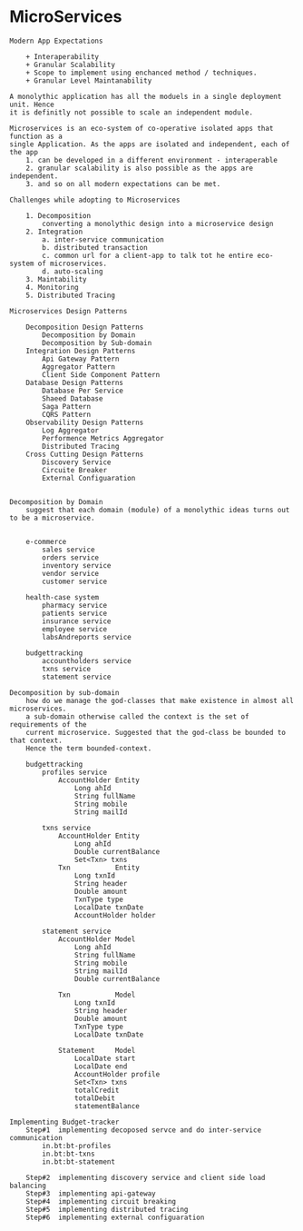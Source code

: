 MicroServices 
=========================================================================================

    Modern App Expectations

        + Interaperability
        + Granular Scalability
        + Scope to implement using enchanced method / techniques.
        + Granular Level Maintanability

    A monolythic application has all the moduels in a single deployment unit. Hence
    it is definitly not possible to scale an independent module.

    Microservices is an eco-system of co-operative isolated apps that function as a
    single Application. As the apps are isolated and independent, each of the app
        1. can be developed in a different environment - interaperable
        2. granular scalability is also possible as the apps are independent.
        3. and so on all modern expectations can be met.

    Challenges while adopting to Microservices

        1. Decomposition
            converting a monolythic design into a microservice design
        2. Integration
            a. inter-service communication
            b. distributed transaction
            c. common url for a client-app to talk tot he entire eco-system of microservices.
            d. auto-scaling
        3. Maintability
        4. Monitoring 
        5. Distributed Tracing

    Microservices Design Patterns

        Decomposition Design Patterns
            Decomposition by Domain
            Decomposition by Sub-domain
        Integration Design Patterns
            Api Gateway Pattern
            Aggregator Pattern
            Client Side Component Pattern
        Database Design Patterns
            Database Per Service
            Shaeed Database            
            Saga Pattern
            CQRS Pattern
        Observability Design Patterns
            Log Aggregator
            Performence Metrics Aggregator
            Distributed Tracing
        Cross Cutting Design Patterns
            Discovery Service 
            Circuite Breaker
            External Configuaration


    Decomposition by Domain
        suggest that each domain (module) of a monolythic ideas turns out to be a microservice.


        e-commerce
            sales service
            orders service
            inventory service
            vendor service
            customer service
        
        health-case system
            pharmacy service
            patients service
            insurance service
            employee service
            labsAndreports service

        budgettracking 
            accountholders service
            txns service
            statement service

    Decomposition by sub-domain
        how do we manage the god-classes that make existence in almost all microservices.
        a sub-domain otherwise called the context is the set of requirements of the
        current microservice. Suggested that the god-class be bounded to that context.
        Hence the term bounded-context.

        budgettracking 
            profiles service
                AccountHolder Entity
                    Long ahId
                    String fullName
                    String mobile
                    String mailId

            txns service
                AccountHolder Entity
                    Long ahId
                    Double currentBalance
                    Set<Txn> txns
                Txn           Entity
                    Long txnId
                    String header
                    Double amount
                    TxnType type
                    LocalDate txnDate
                    AccountHolder holder

            statement service
                AccountHolder Model
                    Long ahId
                    String fullName
                    String mobile
                    String mailId
                    Double currentBalance

                Txn           Model
                    Long txnId
                    String header
                    Double amount
                    TxnType type
                    LocalDate txnDate

                Statement     Model
                    LocalDate start
                    LocalDate end
                    AccountHolder profile
                    Set<Txn> txns
                    totalCredit
                    totalDebit
                    statementBalance
    
    Implementing Budget-tracker
        Step#1  implementing decoposed servce and do inter-service communication
            in.bt:bt-profiles
            in.bt:bt-txns
            in.bt:bt-statement

        Step#2  implementing discovery service and client side load balancing
        Step#3  implementing api-gateway
        Step#4  implementing circuit breaking
        Step#5  implementing distributed tracing
        Step#6  implementing external configuaration


